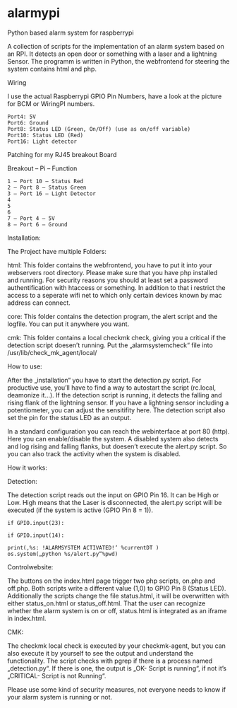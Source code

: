 # alarmypi
Python based alarm system for raspberrypi

A collection of scripts for the implementation of an alarm system based on an RPI. It detects an open door or something with a laser and a lightning Sensor. The programm is written in Python, the webfrontend for steering the system contains html and php.

Wiring

I use the actual Raspberrypi GPIO Pin Numbers, have a look at the picture for BCM or WiringPI numbers.

    Port4: 5V
    Port6: Ground
    Port8: Status LED (Green, On/Off) (use as on/off variable)
    Port10: Status LED (Red)
    Port16: Light detector

Patching for my RJ45 breakout Board

Breakout – Pi – Function

    1 – Port 10 – Status Red
    2 – Port 8 – Status Green
    3 – Port 16 – Light Detector
    4
    5
    6
    7 – Port 4 – 5V
    8 – Port 6 – Ground

Installation:

The Project have multiple Folders:

html: This folder contains the webfrontend, you have to put it into your webservers root directory. Please make sure that you have php installed and running. For security reasons you should at least set a password authentification with htaccess or something. In addition to that i restrict the access to a seperate wifi net to which only certain devices known by mac address can connect.

core: This folder contains the detection program, the alert script and the logfile. You can put it anywhere you want.

cmk: This folder contains a local checkmk check, giving you a critical if the detection script doesen’t running. Put the „alarmsystemcheck“ file into /usr/lib/check_mk_agent/local/

How to use:

After the „installation“ you have to start the detection.py script. For productive use, you’ll have to find a way to autostart the script (rc.local, deamonize it…). If the detection script is running, it detects the falling and rising flank of the lightning sensor. If you have a lightning sensor including a potentiometer, you can adjust the sensitifity here. The detection script also set the pin for the status LED as an output.

In a standard configuration you can reach the webinterface at port 80 (http). Here you can enable/disable the system. A disabled system also detects and log rising and falling flanks, but doesen’t execute the alert.py script. So you can also track the activity when the system is disabled.

How it works:

Detection:

The detection script reads out the input on GPIO Pin 16. It can be High or Low. High means that the Laser is disconnected, the alert.py script will be executed (if the system is active (GPIO Pin 8 = 1)).

    if GPIO.input(23):

    if GPIO.input(14):

    print(‚%s: !ALARMSYSTEM ACTIVATED!‘ %currentDT )
    os.system(„python %s/alert.py“%pwd)

Controlwebsite:

The buttons on the index.html page trigger two php scripts, on.php and off.php. Both scripts write a different value (1,0) to GPIO Pin 8 (Status LED). Additionally the scripts change the file status.html, it will be overwritten with either status_on.html or status_off.html. That the user can recognize whether the alarm system is on or off, status.html is integrated as an iframe in index.html.

CMK:

The checkmk local check is executed by your checkmk-agent, but you can also execute it by yourself to see the output and understand the functionality. The script checks with pgrep if there is a process named „detection.py“. If there is one, the output is „OK- Script is running“, if not it’s „CRITICAL- Script is not Running“.

Please use some kind of security measures, not everyone needs to know if your alarm system is running or not.
